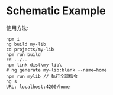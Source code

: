 # Schematic Example

使用方法:
```shell
npm i
ng build my-lib
cd projects/my-lib
npm run build
cd ../..
npm link dist\my-lib\
# ng generate my-lib:blank --name=home
npm run mylib // 執行全部指令
ng s
URL: localhost:4200/home
```
